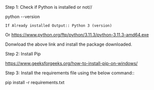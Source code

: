 
Step 1: Check if Python is installed or not//

python --version

	If Already installed Output:: Python 3 (version)

Or https://www.python.org/ftp/python/3.11.3/python-3.11.3-amd64.exe

Donwload the above link and install the package downloaded.


Step 2: Install Pip

https://www.geeksforgeeks.org/how-to-install-pip-on-windows/

Step 3: Install the requirements file using the below command::

pip install -r requirements.txt
